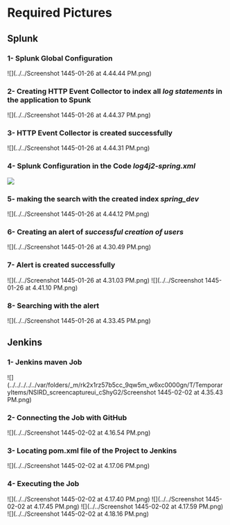 # Required Pictures

## Splunk

### 1- Splunk Global Configuration 
![](../../Screenshot 1445-01-26 at 4.44.44 PM.png)

### 2- Creating HTTP Event Collector to index all *log statements* in the application to Spunk
![](../../Screenshot 1445-01-26 at 4.44.37 PM.png)

### 3- HTTP Event Collector is created successfully
![](../../Screenshot 1445-01-26 at 4.44.31 PM.png)

### 4- Splunk Configuration in the Code *log4j2-spring.xml*
![](../../new1.png)

### 5- making the search with the created index *spring_dev*
![](../../Screenshot 1445-01-26 at 4.44.12 PM.png)

### 6- Creating an alert of *successful creation of users*
![](../../Screenshot 1445-01-26 at 4.30.49 PM.png)

### 7- Alert is created successfully
![](../../Screenshot 1445-01-26 at 4.31.03 PM.png)
![](../../Screenshot 1445-01-26 at 4.41.10 PM.png)

### 8- Searching with the alert
![](../../Screenshot 1445-01-26 at 4.33.45 PM.png)

## Jenkins

### 1- Jenkins maven Job
![](../../../../../var/folders/_m/rk2x1rz57b5cc_9qw5m_w6xc0000gn/T/TemporaryItems/NSIRD_screencaptureui_cShyG2/Screenshot 1445-02-02 at 4.35.43 PM.png)

### 2- Connecting the Job with GitHub
![](../../Screenshot 1445-02-02 at 4.16.54 PM.png)

### 3- Locating pom.xml file of the Project to Jenkins
![](../../Screenshot 1445-02-02 at 4.17.06 PM.png)

### 4- Executing the Job
![](../../Screenshot 1445-02-02 at 4.17.40 PM.png)
![](../../Screenshot 1445-02-02 at 4.17.45 PM.png)
![](../../Screenshot 1445-02-02 at 4.17.59 PM.png)
![](../../Screenshot 1445-02-02 at 4.18.16 PM.png)